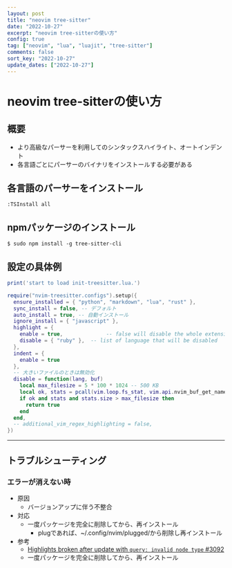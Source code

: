 ```yaml
---
layout: post
title: "neovim tree-sitter"
date: "2022-10-27"
excerpt: "neovim tree-sitterの使い方"
config: true
tag: ["neovim", "lua", "luajit", "tree-sitter"]
comments: false
sort_key: "2022-10-27"
update_dates: ["2022-10-27"]
---
```


# neovim tree-sitterの使い方

## 概要
 - より高級なパーサーを利用してのシンタックスハイライト、オートインデント
 - 各言語ごとにパーサーのバイナリをインストールする必要がある

## 各言語のパーサーをインストール

```console
:TSInstall all
```

## npmパッケージのインストール

```console
$ sudo npm install -g tree-sitter-cli
```

## 設定の具体例

```lua
print('start to load init-treesitter.lua.')

require("nvim-treesitter.configs").setup({
  ensure_installed = { "python", "markdown", "lua", "rust" },
  sync_install = false, -- デフォルト
  auto_install = true, -- 自動インストール
  ignore_install = { "javascript" },
  highlight = {
    enable = true,              -- false will disable the whole extension
    disable = { "ruby" },  -- list of language that will be disabled
  },
  indent = {
    enable = true
  },
  -- 大きいファイルのときは無効化
  disable = function(lang, buf)
    local max_filesize = 5 * 100 * 1024 -- 500 KB
    local ok, stats = pcall(vim.loop.fs_stat, vim.api.nvim_buf_get_name(buf))
    if ok and stats and stats.size > max_filesize then
      return true
    end
  end,
  -- additional_vim_regex_highlighting = false,
})
```

---

## トラブルシューティング

### エラーが消えない時
 - 原因
   - バージョンアップに伴う不整合
 - 対応
   - 一度パッケージを完全に削除してから、再インストール
     - plugであれば、~/.config/nvim/plugged/から削除し再インストール
 - 参考
   - [Highlights broken after update with `query: invalid node type` #3092](https://github.com/nvim-treesitter/nvim-treesitter/issues/3092)
   - 一度パッケージを完全に削除してから、再インストール
